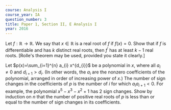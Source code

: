 ```yaml
---
course: Analysis I
course_year: IA
question_number: 3
title: Paper 1, Section II, E Analysis I
year: 2016
---
```




Let $f: \mathbb{R} \rightarrow \mathbb{R}$. We say that $x \in \mathbb{R}$ is a real root of $f$ if $f(x)=0$. Show that if $f$ is differentiable and has $k$ distinct real roots, then $f^{\prime}$ has at least $k-1$ real roots. [Rolle's theorem may be used, provided you state it clearly.]

Let $p(x)=\sum_{i=1}^{n} a_{i} x^{d_{i}}$ be a polynomial in $x$, where all $a_{i} \neq 0$ and $d_{i+1}>d_{i}$. (In other words, the $a_{i}$ are the nonzero coefficients of the polynomial, arranged in order of increasing power of $x$.) The number of sign changes in the coefficients of $p$ is the number of $i$ for which $a_{i} a_{i+1}<0$. For example, the polynomial $x^{5}-x^{3}-x^{2}+1$ has 2 sign changes. Show by induction on $n$ that the number of positive real roots of $p$ is less than or equal to the number of sign changes in its coefficients.
